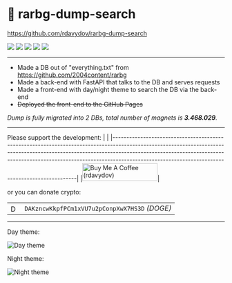 # 🧲 rarbg-dump-search

<https://github.com/rdavydov/rarbg-dump-search>

![](https://img.shields.io/github/license/rdavydov/rarbg-dump-search?style=for-the-badge&logo=github&color=purple&logoColor=thistle)
![](https://img.shields.io/github/stars/rdavydov/rarbg-dump-search?style=for-the-badge&logo=github&color=darkblue&logoColor=aquamarine)
![](https://img.shields.io/github/forks/rdavydov/rarbg-dump-search?style=for-the-badge&logo=github&color=darkblue&logoColor=aquamarine)
![](https://img.shields.io/github/watchers/rdavydov/rarbg-dump-search?style=for-the-badge&logo=github&color=darkblue&logoColor=aquamarine)
![](https://img.shields.io/github/last-commit/rdavydov/rarbg-dump-search?style=for-the-badge&logo=github&color=darkgreen&logoColor=lightgreen)

<hr>

- Made a DB out of "everything.txt" from <https://github.com/2004content/rarbg>
- Made a back-end with FastAPI that talks to the DB and serves requests
- Made a front-end with day/night theme to search the DB via the back-end
- <s>Deployed the front-end to the GitHub Pages</s>

*Dump is fully migrated into 2 DBs, total number of magnets is **3.468.029**.*

<hr>

Please support the development:
|                                                                                                                                                                                                                                                                                                           |
|-----------------------------------------------------------------------------------------------------------------------------------------------------------------------------------------------------------------------------------------------------------------------------------------------------------|
|<a href="https://www.buymeacoffee.com/davydov" target="_blank"><img src="https://cdn.buymeacoffee.com/buttons/lato-yellow.png" alt="Buy Me A Coffee (rdavydov)" height="41" width="174"></a>|

or you can donate crypto:

|                                                                                                                                                                                                                                                                                                           |                                               |
|-----------------------------------------------------------------------------------------------------------------------------------------------------------------------------------------------------------------------------------------------------------------------------------------------------------|-----------------------------------------------|
|<img src="https://dynamic-assets.coinbase.com/3803f30367bb3972e192cd3fdd2230cd37e6d468eab12575a859229b20f12ff9c994d2c86ccd7bf9bc258e9bd5e46c5254283182f70caf4bd02cc4f8e3890d82/asset_icons/1597d628dd19b7885433a2ac2d7de6ad196c519aeab4bfe679706aacbf1df78a.png" alt="Donate DOGE" height="16" width="16"> | `DAKzncwKkpfPCm1xVU7u2pConpXwX7HS3D` *(DOGE)*|

<hr>

Day theme:

![Day theme](https://raw.githubusercontent.com/rdavydov/rarbg-dump-search/main/screenshot.png)

Night theme:

![Night theme](https://raw.githubusercontent.com/rdavydov/rarbg-dump-search/main/screenshot-night-theme.png)
